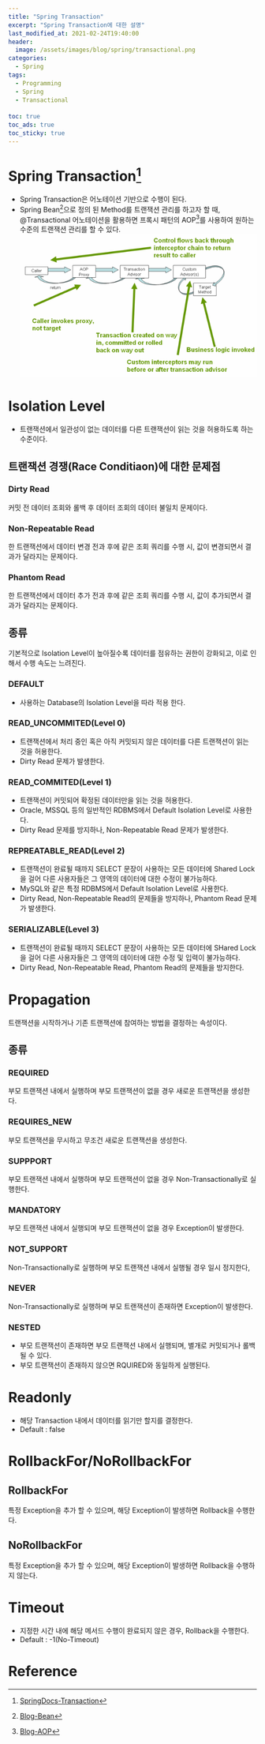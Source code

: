 ```yaml
---
title: "Spring Transaction"
excerpt: "Spring Transaction에 대한 설명"
last_modified_at: 2021-02-24T19:40:00
header:
  image: /assets/images/blog/spring/transactional.png
categories:
  - Spring
tags:
  - Programming
  - Spring
  - Transactional

toc: true
toc_ads: true
toc_sticky: true
---
```

# Spring Transaction[^Transaction]
- Spring Transaction은 어노테이션 기반으로 수행이 된다.
- Spring Bean[^Bean]으로 정의 된 Method를 트랜잭션 관리를 하고자 할 때, @Transactional 어노테이션을 활용하면 프록시 패턴의 AOP[^AOP]를 사용하여 원하는 수준의 트랜잭션 관리를 할 수 있다.
![tx](../../assets/images/blog/spring/tx.png)

# Isolation Level
- 트랜잭션에서 일관성이 없는 데이터를 다른 트랜잭션이 읽는 것을 허용하도록 하는 수준이다.

## 트랜잭션 경쟁(Race Conditiaon)에 대한 문제점
### Dirty Read
커밋 전 데이터 조회와 롤백 후 데이터 조회의 데이터 불일치 문제이다.
### Non-Repeatable Read
한 트랜잭션에서 데이터 변경 전과 후에 같은 조회 쿼리를 수행 시, 값이 변경되면서 결과가 달라지는 문제이다.
### Phantom Read
한 트랜잭션에서 데이터 추가 전과 후에 같은 조회 쿼리를 수행 시, 값이 추가되면서 결과가 달라지는 문제이다.

## 종류
기본적으로 Isolation Level이 높아질수록 데이터를 점유하는 권한이 강화되고, 이로 인해서 수행 속도는 느려진다.
### DEFAULT
- 사용하는 Database의 Isolation Level을 따라 적용 한다.
### READ_UNCOMMITED(Level 0)
- 트랜잭션에서 처리 중인 혹은 아직 커밋되지 않은 데이터를 다른 트랜잭션이 읽는 것을 허용한다.
- Dirty Read 문제가 발생한다.
### READ_COMMITED(Level 1)
- 트랜잭션이 커밋되어 확정된 데이터만을 읽는 것을 허용한다.
- Oracle, MSSQL 등의 일반적인 RDBMS에서 Default Isolation Level로 사용한다.
- Dirty Read 문제를 방지하나, Non-Repeatable Read 문제가 발생한다.
### REPREATABLE_READ(Level 2)
- 트랜잭션이 완료될 때까지 SELECT 문장이 사용하는 모든 데이터에 Shared Lock을 걸어 다른 사용자들은 그 영역의 데이터에 대한 수정이 불가능하다.
- MySQL와 같은 특정 RDBMS에서 Default Isolation Level로 사용한다.
- Dirty Read, Non-Repeatable Read의 문제들을 방지하나, Phantom Read 문제가 발생한다.
### SERIALIZABLE(Level 3)
- 트랜잭션이 완료될 때까지 SELECT 문장이 사용하는 모든 데이터에 SHared Lock을 걸어 다른 사용자들은 그 영역의 데이터에 대한 수정 및 입력이 불가능하다.
- Dirty Read, Non-Repeatable Read, Phantom Read의 문제들을 방지한다.

# Propagation
트랜잭션을 시작하거나 기존 트랜잭션에 참여하는 방법을 결정하는 속성이다.

## 종류
### REQUIRED
부모 트랜잭션 내에서 실행하며 부모 트랜잭션이 없을 경우 새로운 트랜잭션을 생성한다.
### REQUIRES_NEW
부모 트랜잭션을 무시하고 무조건 새로운 트랜잭션을 생성한다.
### SUPPPORT
부모 트랜잭션 내에서 실행하며 부모 트랜잭션이 없을 경우 Non-Transactionally로 실행한다.
### MANDATORY
부모 트랜잭션 내에서 실행되며 부모 트랜잭션이 없을 경우 Exception이 발생한다.
### NOT_SUPPORT
Non-Transactionally로 실행하며 부모 트랜잭션 내에서 실행될 경우 일시 정지한다,
### NEVER
Non-Transactionally로 실행하며 부모 트랜잭션이 존재하면 Exception이 발생한다.
### NESTED
- 부모 트랜잭션이 존재하면 부모 트랜잭션 내에서 실행되며, 별개로 커밋되거나 롤백될 수 있다.
- 부모 트랜잭션이 존재하지 않으면 RQUIRED와 동일하게 실행된다.

# Readonly
- 해당 Transaction 내에서 데이터를 읽기만 할지를 결정한다.
- Default : false

# RollbackFor/NoRollbackFor
## RollbackFor
특정 Exception을 추가 할 수 있으며, 해당 Exception이 발생하면 Rollback을 수행한다.
## NoRollbackFor
특정 Exception을 추가 할 수 있으며, 해당 Exception이 발생하면 Rollback을 수행하지 않는다.

# Timeout
- 지정한 시간 내에 해당 메서드 수행이 완료되지 않은 경우, Rollback을 수행한다.
- Default : -1(No-Timeout)

# Reference
[^Transaction]: [SpringDocs-Transaction](https://docs.spring.io/spring-framework/docs/5.0.0.M5/spring-framework-reference/html/transaction.html)
[^Bean]: [Blog-Bean](../Bean)
[^AOP]: [Blog-AOP](../aop)